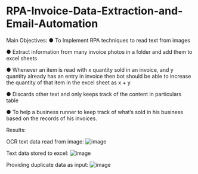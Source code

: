 # RPA-Invoice-Data-Extraction-and-Email-Automation

Main Objectives:
● To Implement RPA techniques to read text from images

● Extract information from many invoice photos in a folder and add them to excel sheets

● Whenever an item is read with x quantity sold in an invoice, and y quantity already has an entry in invoice then bot should be able to increase the quantity of that item in the excel sheet as x + y

● Discards other text and only keeps track of the content in particulars table

● To help a business runner to keep track of what’s sold in his business based on the records of his invoices.

Results:

OCR text data read from image:
![image](https://user-images.githubusercontent.com/59359722/188179701-072e1536-6312-4062-9ee0-eee901230c03.png)

Text data stored to excel:
![image](https://user-images.githubusercontent.com/59359722/188180067-9781cb27-a9ac-42a2-baf1-64ea6ed72304.png)

Providing duplicate data as input:
![image](https://user-images.githubusercontent.com/59359722/188180289-8a2bc220-0b2e-4447-8d13-0ec19704ff56.png)
